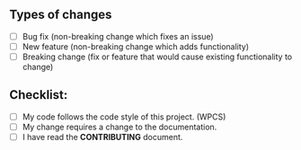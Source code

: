 ## Types of changes
<!--- What types of changes does your code introduce? Put an `x` in all the boxes that apply: -->
- [ ] Bug fix (non-breaking change which fixes an issue)
- [ ] New feature (non-breaking change which adds functionality)
- [ ] Breaking change (fix or feature that would cause existing functionality to change)

## Checklist:
<!--- Go over all the following points, and put an `x` in all the boxes that apply. -->
<!--- If you're unsure about any of these, don't hesitate to ask. We're here to help! -->
- [ ] My code follows the code style of this project. (WPCS)
- [ ] My change requires a change to the documentation.
- [ ] I have read the **CONTRIBUTING** document.

<!--
========== ATTRIBUTION ==========
PR Template copied from: https://github.com/h5bp/html5-boilerplate/blob/master/.github/PULL_REQUEST_TEMPLATE.md
-->
